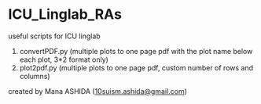 # ICU_Linglab_RAs

useful scripts for ICU linglab

1. convertPDF.py (multiple plots to one page pdf with the plot name below each plot, 3*2 format only)
2. plot2pdf.py  (multiple plots to one page pdf, custom number of rows and columns)

created by Mana ASHIDA (10suism.ashida@gmail.com)
